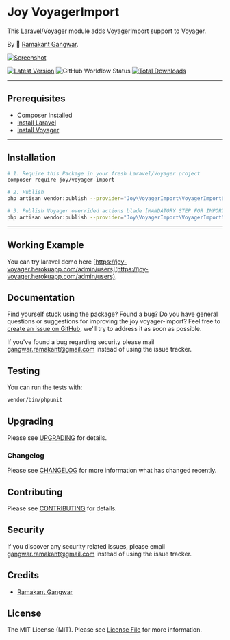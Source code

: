 # Joy VoyagerImport

This [Laravel](https://laravel.com/)/[Voyager](https://voyager.devdojo.com/) module adds VoyagerImport support to Voyager.

By 🐼 [Ramakant Gangwar](https://github.com/rxcod9).

[![Screenshot](https://raw.githubusercontent.com/rxcod9/joy-voyager-import/main/cover.jpg)](https://joy-voyager.herokuapp.com/)

[![Latest Version](https://img.shields.io/github/v/release/rxcod9/joy-voyager-import?style=flat-square)](https://github.com/rxcod9/joy-voyager-import/releases)
![GitHub Workflow Status](https://img.shields.io/github/workflow/status/rxcod9/joy-voyager-import/run-tests?label=tests)
[![Total Downloads](https://img.shields.io/packagist/dt/joy/voyager-import.svg?style=flat-square)](https://packagist.org/packages/joy/voyager-import)

---

## Prerequisites

*   Composer Installed
*   [Install Laravel](https://laravel.com/docs/installation)
*   [Install Voyager](https://github.com/the-control-group/voyager)

---

## Installation

```bash
# 1. Require this Package in your fresh Laravel/Voyager project
composer require joy/voyager-import

# 2. Publish
php artisan vendor:publish --provider="Joy\VoyagerImport\VoyagerImportServiceProvider" --force

# 3. Publish Voyager overrided actions blade [MANDATORY STEP FOR IMPORT BULK BUTTON TO WORK]
php artisan vendor:publish --provider="Joy\VoyagerImport\VoyagerImportServiceProvider" --tag=voyager-actions-views --force
```

---

<!-- ## Usage

Installation generates.

--- -->

<!-- ## Views Customization

In order to override views delivered by Voyager DataTable, copy contents from ``vendor/joy/voyager-import/resources/views`` to the ``views/vendor/joy-voyager-import`` directory of your Laravel installation. -->

## Working Example

You can try laravel demo here [https://joy-voyager.herokuapp.com/admin/users](https://joy-voyager.herokuapp.com/admin/users).

## Documentation

Find yourself stuck using the package? Found a bug? Do you have general questions or suggestions for improving the joy voyager-import? Feel free to [create an issue on GitHub](https://github.com/rxcod9/joy-voyager-import/issues), we'll try to address it as soon as possible.

If you've found a bug regarding security please mail [gangwar.ramakant@gmail.com](mailto:gangwar.ramakant@gmail.com) instead of using the issue tracker.

## Testing

You can run the tests with:

```bash
vendor/bin/phpunit
```

## Upgrading

Please see [UPGRADING](UPGRADING.md) for details.

### Changelog

Please see [CHANGELOG](CHANGELOG.md) for more information what has changed recently.

## Contributing

Please see [CONTRIBUTING](CONTRIBUTING.md) for details.

## Security

If you discover any security related issues, please email [gangwar.ramakant@gmail.com](mailto:gangwar.ramakant@gmail.com) instead of using the issue tracker.

## Credits

- [Ramakant Gangwar](https://github.com/rxcod9)

## License

The MIT License (MIT). Please see [License File](LICENSE.md) for more information.
